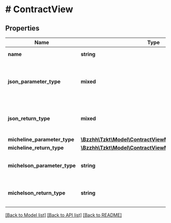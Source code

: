 # # ContractView

## Properties

Name | Type | Description | Notes
------------ | ------------- | ------------- | -------------
**name** | **string** | Contract view name | [optional]
**json_parameter_type** | **mixed** | Parameter type in human-readable JSON format | [optional]
**json_return_type** | **mixed** | Return type in human-readable JSON format | [optional]
**micheline_parameter_type** | [**\Bzzhh\Tzkt\Model\ContractViewMichelineParameterType**](ContractViewMichelineParameterType.md) |  | [optional]
**micheline_return_type** | [**\Bzzhh\Tzkt\Model\ContractViewMichelineReturnType**](ContractViewMichelineReturnType.md) |  | [optional]
**michelson_parameter_type** | **string** | Parameter type in michelson format | [optional]
**michelson_return_type** | **string** | Return type in michelson format | [optional]

[[Back to Model list]](../../README.md#models) [[Back to API list]](../../README.md#endpoints) [[Back to README]](../../README.md)
